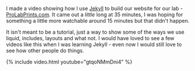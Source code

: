 ---
---

I made a video showing how I use [Jekyll](http://http://jekyllrb.com/) to build our website for our lab - [ProLabPrints.com](https://prolabprints.com). 
It came out a *little* long at 35 minutes, I was hoping for something a little more watchable around 15 minutes but that didn't happen.

It isn't meant to be a tutorial, just a way to show some of the ways we use liquid, includes, layouts and what not. I would have loved to see a few
videos like this when I was learning Jekyll - even now I would still love to see how other people do things.

{% include video.html youtube="gtqoNMmDni4" %}

<object width="480" height="330"><param name="movie" 
value="http://www.youtube.com/v/gtqoNMmDni4?version=3&amp;hl=pt_BR&amp;rel=0">   
</param><param name="allowFullScreen" value="true"></param>
<param name="allowscriptaccess" value="always"></param>
<embed src="http://www.youtube.com/v/gtqoNMmDni4?version=3&amp;hl=pt_BR&amp;rel=0" 
type="application/x-shockwave-flash" width="480" height="330" allowscriptaccess="always" allowfullscreen="true" /></object>
